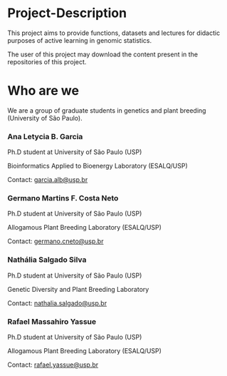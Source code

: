 # Project-Description

This project aims to provide functions, datasets and lectures for didactic purposes of active learning in genomic statistics.

The user of this project may download the content present in the repositories of this project.


# Who are we

We are a group of graduate students in genetics and plant breeding (University of São Paulo).

### **Ana Letycia B. Garcia** 

Ph.D student at University of São Paulo (USP)

Bioinformatics Applied to Bioenergy Laboratory (ESALQ/USP)

Contact: <garcia.alb@usp.br>


### **Germano Martins F. Costa Neto** 

Ph.D student at University of São Paulo (USP)

Allogamous Plant Breeding Laboratory (ESALQ/USP)

Contact: <germano.cneto@usp.br>

### **Nathália Salgado Silva**

Ph.D student at University of São Paulo (USP)

Genetic Diversity and Plant Breeding Laboratory

Contact:  <nathalia.salgado@usp.br>

### **Rafael Massahiro Yassue** 

Ph.D student at University of São Paulo (USP)

Allogamous Plant Breeding Laboratory (ESALQ/USP)

Contact: <rafael.yassue@usp.br>



